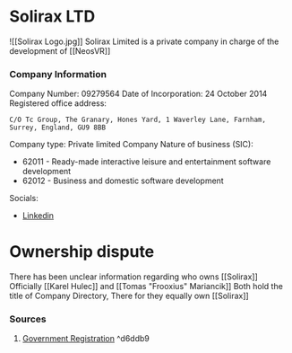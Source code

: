 # Solirax LTD
![[Solirax Logo.jpg]]
Solirax Limited is a private company in charge of  the development of [[NeosVR]]
### Company Information
Company Number: 09279564
Date of Incorporation: 24 October 2014
Registered office address:
```
C/O Tc Group, The Granary, Hones Yard, 1 Waverley Lane, Farnham, Surrey, England, GU9 8BB
```
Company type: Private limited Company
Nature of business (SIC):
- 62011 - Ready-made interactive leisure and entertainment software development
- 62012 - Business and domestic software development

Socials:
- [Linkedin](https://www.linkedin.com/company/neosvr/jobs/)

# Ownership dispute
There has been unclear information regarding who owns [[Solirax]] Officially [[Karel Hulec]] and [[Tomas "Frooxius" Mariancik]] Both hold the title of Company Directory, There for they equally own [[Solirax]]
### Sources
1. [Government Registration](https://find-and-update.company-information.service.gov.uk/company/09279564) ^d6ddb9